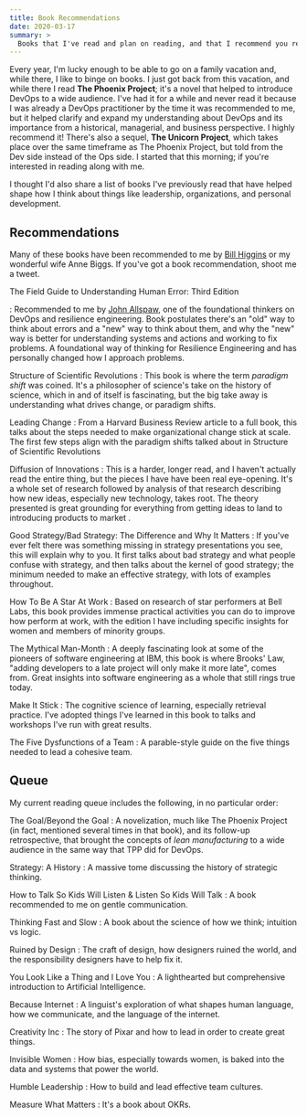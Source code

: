 ```yaml
---
title: Book Recommendations
date: 2020-03-17
summary: >
  Books that I've read and plan on reading, and that I recommend you read too.
---
```


Every year, I'm lucky enough to be able to go on a family vacation and, while there, I like to binge on books. I just got back from this vacation, and while there I read **The Phoenix Project**; it's a novel that helped to introduce DevOps to a wide audience. I've had it for a while and never read it because I was already a DevOps practitioner by the time it was recommended to me, but it helped clarify and expand my understanding about DevOps and its importance from a historical, managerial, and business perspective. I highly recommend it! There's also a sequel, **The Unicorn Project**, which takes place over the same timeframe as The Phoenix Project, but told from the Dev side instead of the Ops side. I started that this morning; if you're interested in reading along with me.

I thought I'd also share a list of books I've previously read that have helped shape how I think about things like leadership, organizations, and personal development.

## Recommendations

Many of these books have been recommended to me by [Bill Higgins](https://twitter.com/billhiggins) or my wonderful wife Anne Biggs. If you've got a book recommendation, shoot me a tweet.

The Field Guide to Understanding Human Error: Third Edition

: Recommended to me by [John Allspaw](https://twitter.com/allspaw), one of the foundational thinkers on DevOps and resilience engineering. Book postulates there's an "old" way to think about errors and a "new" way to think about them, and why the "new" way is better for understanding systems and actions and working to fix problems. A foundational way of thinking for Resilience Engineering and has personally changed how I approach problems.

Structure of Scientific Revolutions
: This book is where the term _paradigm shift_ was coined. It's a philosopher of science's take on the history of science, which in and of itself is fascinating, but the big take away is understanding what drives change, or paradigm shifts.

Leading Change
: From a Harvard Business Review article to a full book, this talks about the steps needed to make organizational change stick at scale. The first few steps align with the paradigm shifts talked about in Structure of Scientific Revolutions

Diffusion of Innovations
: This is a harder, longer read, and I haven't actually read the entire thing, but the pieces I have have been real eye-opening. It's a whole set of research followed by analysis of that research describing how new ideas, especially new technology, takes root. The theory presented is great grounding for everything from getting ideas to land to introducing products to market .

Good Strategy/Bad Strategy: The Difference and Why It Matters
: If you've ever felt there was something missing in strategy presentations you see, this will explain why to you. It first talks about bad strategy and what people confuse with strategy, and then talks about the kernel of good strategy; the minimum needed to make an effective strategy, with lots of examples throughout.

How To Be A Star At Work
: Based on research of star performers at Bell Labs, this book provides immense practical activities you can do to improve how perform at work, with the edition I have including specific insights for women and members of minority groups.

The Mythical Man-Month
: A deeply fascinating look at some of the pioneers of software engineering at IBM, this book is where Brooks' Law, "adding developers to a late project will only make it more late", comes from. Great insights into software engineering as a whole that still rings true today.

Make It Stick
: The cognitive science of learning, especially retrieval practice. I've adopted things I've learned in this book to talks and workshops I've run with great results.

The Five Dysfunctions of a Team
: A parable-style guide on the five things needed to lead a cohesive team.

## Queue

My current reading queue includes the following, in no particular order:

The Goal/Beyond the Goal
: A novelization, much like The Phoenix Project (in fact, mentioned several times in that book), and its follow-up retrospective, that brought the concepts of _lean manufacturing_ to a wide audience in the same way that TPP did for DevOps.

Strategy: A History
: A massive tome discussing the history of strategic thinking.

How to Talk So Kids Will Listen & Listen So Kids Will Talk
: A book recommended to me on gentle communication.

Thinking Fast and Slow
: A book about the science of how we think; intuition vs logic.

Ruined by Design
: The craft of design, how designers ruined the world, and the responsibility designers have to help fix it.

You Look Like a Thing and I Love You
: A lighthearted but comprehensive introduction to Artificial Intelligence.

Because Internet
: A linguist's exploration of what shapes human language, how we communicate, and the language of the internet.

Creativity Inc
: The story of Pixar and how to lead in order to create great things.

Invisible Women
: How bias, especially towards women, is baked into the data and systems that power the world.

Humble Leadership
: How to build and lead effective team cultures.

Measure What Matters
: It's a book about OKRs.
